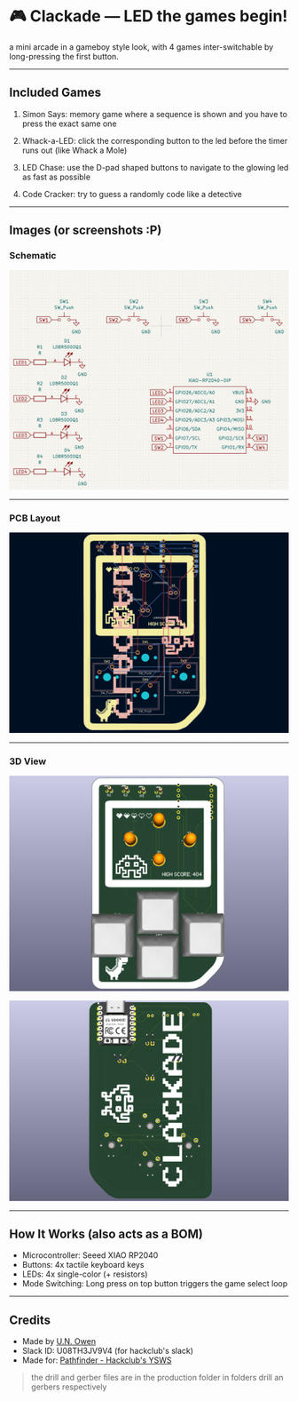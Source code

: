 # 🎮 Clackade — LED the games begin!
a mini arcade in a gameboy style look, with 4 games inter-switchable by long-pressing the first button.

---

## Included Games

1. Simon Says: memory game where a sequence is shown and you have to press the exact same one

2. Whack-a-LED: click the corresponding button to the led before the timer runs out (like Whack a Mole)

3. LED Chase: use the D-pad shaped buttons to navigate to the glowing led as fast as possible

4. Code Cracker: try to guess a randomly code like a detective

---

## Images (or screenshots :P)

### Schematic
![Schematic](images/schem.png)

---

### PCB Layout
![PCB](images/pcb.png)

---

### 3D View
![3D View Front](images/3d_front.png)

![3D View Back](images/3d_back.png)

---

## How It Works (also acts as a BOM)

- Microcontroller: Seeed XIAO RP2040  
- Buttons: 4x tactile keyboard keys
- LEDs: 4x single-color (+ resistors)
- Mode Switching: Long press on top button triggers the game select loop

---

## Credits

- Made by [U.N. Owen](https://github.com/pari55051)
- Slack ID:  U08TH3JV9V4 (for hackclub's slack)
- Made for: [Pathfinder - Hackclub's YSWS](http://pathfinder.hackclub.com/)


> the drill and gerber files are in the production folder in folders drill an gerbers respectively
